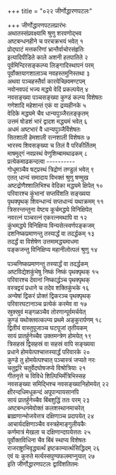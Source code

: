 +++
title = "०२२ जीर्णोद्धारणपटलः"

+++
जीर्णोद्धारणपटलप्रारंभः    
अथातस्संप्रवक्ष्यामि श्रुणु शरवणोद्भव  
अष्टबन्धनहीने च परचक्रभयं भवेत्  १  
प्रोद्घाटं मत्तकरिणां भ्रान्तैर्वाचोरसंहृतिः  
इत्यादिपीडिते काले अशनी हतपातिते  २  
पूर्वमिन्दिरसङ्कल्प्य लिङ्गादिस्थापनं परम्  
पूर्वोक्तयागशालाञ्च नवहस्तमुनिस्तथा  ३  
अथवा पञ्चहस्तैर्वा कारयेच्छिवमण्टपम्  
नवोनवपदं भज्य मद्ध्ये वेदिं प्रकल्पयेत्  ४  
नवसङ्ख्या पञ्चसङ्ख्या कुण्डं कल्प्य विशेषतः  
गणेशादि महेशान्तं एकं वा द्रव्यहीनके  ५  
वेदिके मद्ध्यमे चैव धान्यपुञ्जैरलङ्कृतम्  
उत्तमं षोडशं भारं द्वादश मद्ध्यमं भवेत्  ६  
अधमं अष्टभारं वै धान्यपुञ्जैर्विशेषतः  
सितशाली हेमशाली रत्नशाली विशेषतः  ७  
भारस्य शिवसङ्ख्या च तिलं वै परिकीर्तितम्  
माषमुद्गं नवप्रस्थं वेणुशिम्बामथाढकम्  ८  
प्रत्येकमाढकन्दत्वा ----------  
गोधूमञ्चैव षट्प्रस्थं त्रिद्रोणं तण्डुलं भवेत् ९  
एतत् धान्यं समादाय विभक्तं श्रुणु षण्मुख  
अष्टद्रोणैश्शालिभिश्च वेदिका मद्ध्यमे क्षिपेत्  १०  
परिवारश्च कुंभानां सप्तविंशति सङ्ख्यया  
पृथक्पृथक् शिवन्धान्यं सप्तधान्यं यथाक्रमम्  ११  
त्रिसरन्तन्तुना वेष्ट्य कूर्चमद्ध्ये विनिक्षिपेत्  
नवरत्नं पञ्चरत्नं एकरत्नमथापि वा  १२  
कुंभमद्ध्ये विनिक्षिप्य विन्यसेत्स्वर्णपङ्कजम्  
दशनिष्कप्रमाणन्तु तस्यार्द्धं वा तदर्द्धकम्  १३  
तदर्द्धं वा विशेषेण उत्तमामद्ध्यमाधमा  
पङ्कजन्तु विनिक्षिप्य महानीलोत्पलं श्रुणु  १४  

पञ्चनिष्कप्रमाणन्तु तस्यार्द्धं वा तदर्द्धकम्  
अष्टविद्येशकुंभेषु निष्कं निष्कं पृथक्पृथक्  १५  
परिवारश्च देवानां निष्कार्द्धञ्च पृथक्पृथक्  
वस्त्रद्वयं प्रधाने च तदेव शक्तिकुंभके  १६  
अन्येषां द्विकरं प्रोक्तं द्विकरञ्च पृथक्पृथक्  
परिवारघटानाञ्च प्रत्येकं करमेव वा  १७  
स्रुक्स्रुवं मङ्गळञ्चैव तोरणान्पूर्वमर्चयेत्  
कुण्डं यथोक्तवत्कल्प्य प्रथमे अङ्कुरार्पणम्  १८  
द्वितीयं वास्तुपूजाञ्च घटपूजां तृतीयकम्  
सायं प्रातर्हुनेच्चैव उक्तमन्त्रेण होमयेत्  १९  
त्रिसहस्रं द्विसहस्रं वा सहस्रं वापि सङ्ख्यया  
प्रधाने होमयेत्पश्चात्तस्यार्द्धं परिवारके  २०  
कुण्डे तु होमयेत्पश्चात् पञ्चास्त्रं जप्यते नरः  
चतुर्द्वारे चतुर्वेदघोषजप्ये विश्रोत्रियाः  २१  
गीतनृत्ते च विविधे शिल्पिभिर्मंत्रिभिस्सह  
नवसङ्ख्या समिद्भिश्च नवसङ्ख्यानिहोमयेत्  २२  
क्षीरन्दधिमधूकन्दं अपूपान्पायसानपि  
सायं प्रातर्हुनेच्चैव बिंबशुद्धिं ततः परम्  २३  
अष्टबन्धनमेवोक्तं कलशस्थानमाचरेत्  
ब्राह्मणान्भोजयेत्तत्र दक्षिणाञ्च प्रदापयेत्  २४  
आचार्यदक्षिणाञ्चैव वस्त्रहेमाङ्गुलीयकैः  
कर्णमात्रं मेखला च दक्षिणान्दापयेत्ततः  २५  
पूर्वोक्तविधिना चैव बिंबं स्थाप्य विशेषतः  
राजराष्ट्राभिवृद्ध्यर्त्थं इष्टकाम्यार्त्थसिद्धिदम्  २६  
एवं यः कुरुते मर्त्यस्सपुण्यफलमाप्नुयात्  २७  
इति जीर्णोद्धारणपटलः द्वाविंशतितमः  
